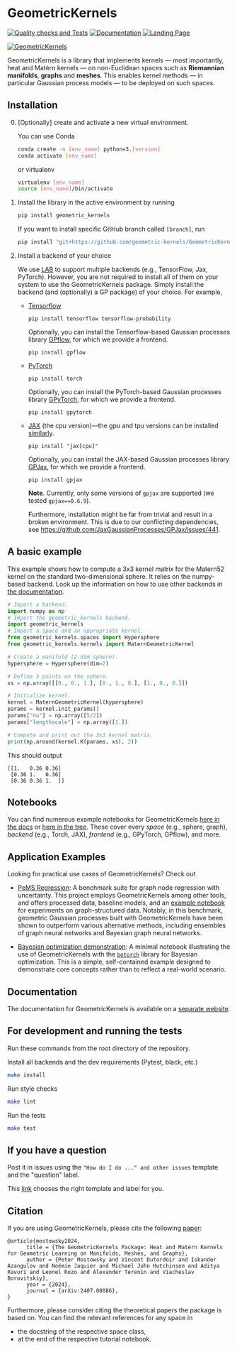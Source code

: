 # GeometricKernels

[![Quality checks and Tests](https://github.com/geometric-kernels/GeometricKernels/actions/workflows/quality-checks.yaml/badge.svg)](https://github.com/geometric-kernels/GeometricKernels/actions/workflows/quality-checks.yaml)
[![Documentation](https://github.com/geometric-kernels/GeometricKernels/actions/workflows/docs.yaml/badge.svg)](https://geometric-kernels.github.io/GeometricKernels/index.html)
[![Landing Page](https://img.shields.io/badge/Landing_Page-informational)](https://geometric-kernels.github.io/)

[![GeometricKernels](https://geometric-kernels.github.io/assets/title-sm.png)](https://geometric-kernels.github.io/)

GeometricKernels is a library that implements kernels &mdash; most importantly, heat and Matérn kernels &mdash; on non-Euclidean spaces such as **Riemannian manifolds**, **graphs** and **meshes**.
This enables kernel methods &mdash; in particular Gaussian process models &mdash; to be deployed on such spaces.

## Installation

0. [Optionally] create and activate a new virtual environment.

    You can use Conda

    ```bash
    conda create -n [env_name] python=3.[version]
    conda activate [env_name]
    ```

    or virtualenv

    ```bash
    virtualenv [env_name]
    source [env_name]/bin/activate
    ```

1. Install the library in the active environment by running

    ```bash
    pip install geometric_kernels
    ```

    If you want to install specific GitHub branch called `[branch]`, run

    ```bash
    pip install "git+https://github.com/geometric-kernels/GeometricKernels@[branch]"
    ```

2. Install a backend of your choice

    We use [LAB](https://github.com/wesselb/lab) to support multiple backends (e.g., TensorFlow, Jax, PyTorch). However, you are not required to install all of them on your system to use the GeometricKernels package. Simply install the backend (and (optionally) a GP package) of your choice. For example,

    - [Tensorflow](https://www.tensorflow.org/)

        ```
        pip install tensorflow tensorflow-probability
        ```

        Optionally, you can install the Tensorflow-based Gaussian processes library [GPflow](https://github.com/GPflow/GPflow), for which we provide a frontend.

        ```
        pip install gpflow
        ```

    - [PyTorch](https://pytorch.org/)

        ```
        pip install torch
        ```

        Optionally, you can install the PyTorch-based Gaussian processes library [GPyTorch](https://gpytorch.ai/), for which we provide a frontend.

        ```
        pip install gpytorch
        ```

    - [JAX](https://jax.readthedocs.io/) (the cpu version)—the gpu and tpu versions can be installed [similarly](https://jax.readthedocs.io/en/latest/installation.html).

        ```
        pip install "jax[cpu]"
        ```

        Optionally, you can install the JAX-based Gaussian processes library [GPJax](https://github.com/JaxGaussianProcesses/GPJax), for which we provide a frontend.

        ```
        pip install gpjax
        ```

        **Note**. Currently, only some versions of `gpjax` are supported (we tested `gpjax==0.6.9`).

        Furthermore, installation might be far from trivial and result in a broken environment. This is due to our conflicting dependencies, see https://github.com/JaxGaussianProcesses/GPJax/issues/441.

## A basic example

This example shows how to compute a 3x3 kernel matrix for the Matern52 kernel on the standard two-dimensional sphere. It relies on the numpy-based backend. Look up the information on how to use other backends in [the documentation](https://geometric-kernels.github.io/GeometricKernels/index.html).

```python
# Import a backend.
import numpy as np
# Import the geometric_kernels backend.
import geometric_kernels
# Import a space and an appropriate kernel.
from geometric_kernels.spaces import Hypersphere
from geometric_kernels.kernels import MaternGeometricKernel

# Create a manifold (2-dim sphere).
hypersphere = Hypersphere(dim=2)

# Define 3 points on the sphere.
xs = np.array([[0., 0., 1.], [0., 1., 0.], [1., 0., 0.]])

# Initialize kernel.
kernel = MaternGeometricKernel(hypersphere)
params = kernel.init_params()
params["nu"] = np.array([5/2])
params["lengthscale"] = np.array([1.])

# Compute and print out the 3x3 kernel matrix.
print(np.around(kernel.K(params, xs), 2))
```

This should output

```
[[1.   0.36 0.36]
 [0.36 1.   0.36]
 [0.36 0.36 1.  ]]
```

## Notebooks

You can find numerous example notebooks for GeometricKernels [here in the docs](https://geometric-kernels.github.io/GeometricKernels/examples/index.html) or [here in the tree](https://github.com/geometric-kernels/GeometricKernels/tree/main/notebooks). These cover every *space* (e.g., sphere, graph), *backend* (e.g., Torch, JAX), *frontend* (e.g., GPyTorch, GPflow), and more.

## Application Examples

Looking for practical use cases of GeometricKernels? Check out

* [PeMS Regression](https://github.com/vabor112/pems-regression):
  A benchmark suite for graph node regression with uncertainty. This project employs GeometricKernels among other tools, and offers processed data, baseline models, and an [example notebook](https://github.com/vabor112/pems-regression/tree/main/notebooks/GeometricProbabilisticModels.ipynb) for experiments on graph-structured data.
  Notably, in this benchmark, geometric Gaussian processes built with GeometricKernels have been shown to outperform various alternative methods, including ensembles of graph neural networks and Bayesian graph neural networks.

* [Bayesian optimization demonstration](https://github.com/geometric-kernels/GeometricKernels/blob/main/notebooks/other/Bayesian%20Optimization.ipynb):
  A minimal notebook illustrating the use of GeometricKernels with the [`botorch`](https://botorch.org/) library for Bayesian optimization.
  This is a simple, self-contained example designed to demonstrate core concepts rather than to reflect a real-world scenario.

## Documentation

The documentation for GeometricKernels is available on a [separate website](https://geometric-kernels.github.io/GeometricKernels/index.html).

## For development and running the tests

Run these commands from the root directory of the repository.

Install all backends and the dev requirements (Pytest, black, etc.)

```bash
make install
```

Run style checks
```bash
make lint
```

Run the tests

```bash
make test
```

## If you have a question

Post it in issues using the `"How do I do ..." and other issues` template and the "question" label.

This [link](https://github.com/geometric-kernels/GeometricKernels/issues/new?assignees=&labels=question&projects=&template=other-issue.md) chooses the right template and label for you.

## Citation

If you are using GeometricKernels, please cite the following [paper](https://arxiv.org/pdf/2407.08086):
```
@article{mostowsky2024,
      title = {The GeometricKernels Package: Heat and Matérn Kernels for Geometric Learning on Manifolds, Meshes, and Graphs},
      author = {Peter Mostowsky and Vincent Dutordoir and Iskander Azangulov and Noémie Jaquier and Michael John Hutchinson and Aditya Ravuri and Leonel Rozo and Alexander Terenin and Viacheslav Borovitskiy},
      year = {2024},
      journal = {arXiv:2407.08086},
}
```

Furthermore, please consider citing the theoretical papers the package is based on.
You can find the relevant references for any space in
- the docstring of the respective space class,
- at the end of the respective tutorial notebook.
